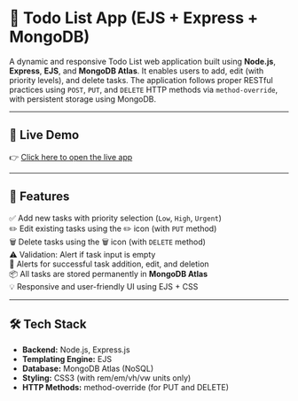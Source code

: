 # 📝 Todo List App (EJS + Express + MongoDB)

A dynamic and responsive Todo List web application built using **Node.js**, **Express**, **EJS**, and **MongoDB Atlas**. It enables users to add, edit (with priority levels), and delete tasks. The application follows proper RESTful practices using `POST`, `PUT`, and `DELETE` HTTP methods via `method-override`, with persistent storage using MongoDB.

---

## 🔗 Live Demo

👉 [Click here to open the live app](https://todo-list-mongodb-q7fb.onrender.com/)

---

## 📁 Features

✅ Add new tasks with priority selection (`Low`, `High`, `Urgent`)  
✏️ Edit existing tasks using the ✏️ icon (with `PUT` method)  
🗑️ Delete tasks using the 🗑️ icon (with `DELETE` method)  
⚠️ Validation: Alert if task input is empty  
🔔 Alerts for successful task addition, edit, and deletion  
📦 All tasks are stored permanently in **MongoDB Atlas**  
💡 Responsive and user-friendly UI using EJS + CSS  

---

## 🛠 Tech Stack

- **Backend:** Node.js, Express.js  
- **Templating Engine:** EJS  
- **Database:** MongoDB Atlas (NoSQL)  
- **Styling:** CSS3 (with rem/em/vh/vw units only)  
- **HTTP Methods:** method-override (for PUT and DELETE)

